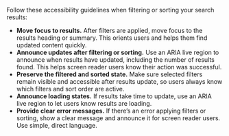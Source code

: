 Follow these accessibility guidelines when filtering or sorting your search results:

* **Move focus to results.** After filters are applied, move focus to the results heading or summary. This orients users and helps them find updated content quickly.
* **Announce updates after filtering or sorting.** Use an ARIA live region to announce when results have updated, including the number of results found. This helps screen reader users know their action was successful.
* **Preserve the filtered and sorted state.** Make sure selected filters remain visible and accessible after results update, so users always know which filters and sort order are active.
* **Announce loading states.** If results take time to update, use an ARIA live region to let users know results are loading.
* **Provide clear error messages.** If there’s an error applying filters or sorting, show a clear message and announce it for screen reader users. Use simple, direct language.
